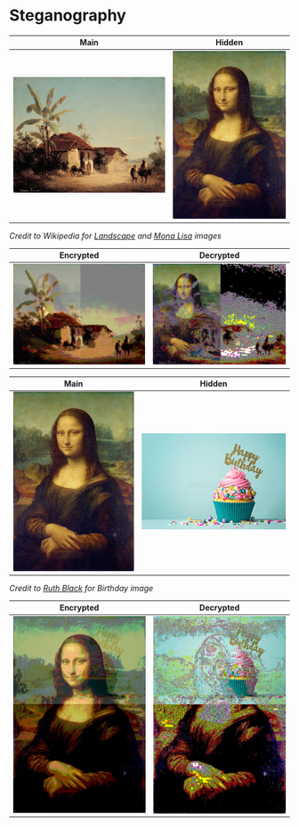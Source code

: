# Steganography

Main | Hidden
---- | ----
![main image](https://raw.githubusercontent.com/rohanphanse/steganography/main/images/paysage.jpg) | ![hidden image](https://raw.githubusercontent.com/rohanphanse/steganography/main/images/mona-lisa.jpg)

*Credit to Wikipedia for [Landscape](https://commons.wikimedia.org/wiki/File:Camille_Pissarro_-_Paisaje_tropical.jpg) and [Mona Lisa](https://en.wikipedia.org/wiki/File:Mona_Lisa.jpg) images*

Encrypted | Decrypted
----  | ----
![main image](https://raw.githubusercontent.com/rohanphanse/steganography/main/images/aaa.jpg) | ![hidden image](https://raw.githubusercontent.com/rohanphanse/steganography/main/images/ddd.jpg)

Main | Hidden
---- | ----
![main image](https://raw.githubusercontent.com/rohanphanse/steganography/main/images/mona-lisa.jpg) | ![hidden image](https://raw.githubusercontent.com/rohanphanse/steganography/main/images/bday.jpg)

*Credit to [Ruth Black](https://www.dreamstime.com/happy-birthday-cupcake-celebration-message-image160558421) for Birthday image*


Encrypted | Decrypted
----  | ----
![main image](https://raw.githubusercontent.com/rohanphanse/steganography/main/images/bday-enc.jpg) | ![hidden image](https://raw.githubusercontent.com/rohanphanse/steganography/main/images/bday-dec.jpg)